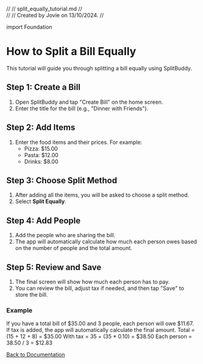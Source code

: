 //
//  split_equally_tutorial.md
//  
//
//  Created by Jovie  on 13/10/2024.
//

import Foundation

# How to Split a Bill Equally

This tutorial will guide you through splitting a bill equally using SplitBuddy.

## Step 1: Create a Bill

1. Open SplitBuddy and tap "Create Bill" on the home screen.
2. Enter the title for the bill (e.g., "Dinner with Friends").

## Step 2: Add Items

1. Enter the food items and their prices. For example:
   - Pizza: $15.00
   - Pasta: $12.00
   - Drinks: $8.00

## Step 3: Choose Split Method

1. After adding all the items, you will be asked to choose a split method.
2. Select **Split Equally**.

## Step 4: Add People

1. Add the people who are sharing the bill.
2. The app will automatically calculate how much each person owes based on the number of people and the total amount.

## Step 5: Review and Save

1. The final screen will show how much each person has to pay.
2. You can review the bill, adjust tax if needed, and then tap "Save" to store the bill.

### Example

If you have a total bill of $35.00 and 3 people, each person will owe $11.67. If tax is added, the app will automatically calculate the final amount.
Total = (15 + 12 + 8) = $35.00 With tax = 35 + (35 * 0.10) = $38.50 Each person = 38.50 / 3 = $12.83

 [Back to Documentation](./SplitBuddy.tutorial)
